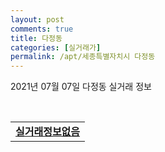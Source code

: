 ```yaml
---
layout: post
comments: true
title: 다정동
categories: [실거래가]
permalink: /apt/세종특별자치시 다정동
---
```


2021년 07월 07일 다정동 실거래 정보

<script type="text/javascript">
  google.charts.load('current', {'packages':['corechart']});
  google.charts.setOnLoadCallback(drawChart);

  function drawChart() {
    var data = google.visualization.arrayToDataTable([['거래일', '매매', '전월세', '전매'], ['20-07', 109, 96, 0], ['20-08', 51, 79, 0], ['20-09', 11, 69, 0], ['20-10', 10, 52, 0], ['20-11', 27, 74, 0], ['20-12', 22, 131, 0], ['21-01', 13, 195, 0], ['21-02', 12, 66, 0], ['21-03', 13, 95, 0], ['21-04', 7, 41, 0], ['21-05', 12, 208, 0], ['21-06', 9, 72, 0], ['21-07', 0, 2, 0]]);

    var options = {
      title: '최근 유형별 거래량 추이',
      legend: { position: 'bottom' }
    };

    var chart = new google.visualization.LineChart(document.getElementById('columnchart_material'));
    chart.draw(data, (options));
  }
</script>

<div id="columnchart_material" style="width: 95%; margin-left: -35px; display: block"></div>
<br>
<table>
  <tr>
    <td colspan="4" style="font-weight: bold;"><a href="https://search.naver.com/search.naver?query=다정동 실거래정보없음">실거래정보없음</a></td>
  </tr>
    
</table>
    
